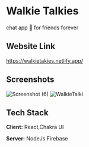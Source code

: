 
# Walkie Talkies
chat app 🙂 for friends forever 


## Website Link
https://walkietakies.netlify.app/
## Screenshots
![Screenshot (6)](https://user-images.githubusercontent.com/78685271/177792414-81a946b2-91ac-45d9-8d2d-4842c8e2610f.png)
![WalkieTalki](https://user-images.githubusercontent.com/78685271/177791923-45974463-9e06-4de3-a0c2-b27c89ac9811.png)
## Tech Stack

**Client:** React,Chakra UI

**Server:** NodeJs Firebase

